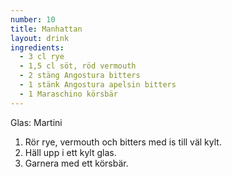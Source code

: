 ```yaml
---
number: 10
title: Manhattan
layout: drink
ingredients: 
  - 3 cl rye
  - 1,5 cl söt, röd vermouth
  - 2 stäng Angostura bitters
  - 1 stänk Angostura apelsin bitters 
  - 1 Maraschino körsbär
---
```


Glas: Martini

1) Rör rye, vermouth och bitters med is till väl kylt.  
2) Häll upp i ett kylt glas.  
3) Garnera med ett körsbär.